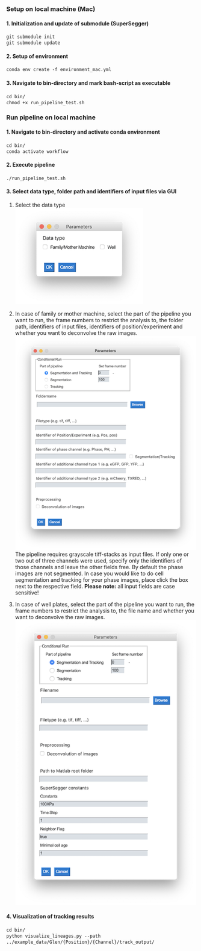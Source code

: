### Setup on local machine (Mac)
#### 1. Initialization and update of submodule (SuperSegger)
```
git submodule init
git submodule update
```

#### 2. Setup of environment
```
conda env create -f environment_mac.yml
```

#### 3. Navigate to bin-directory and mark bash-script as executable
```
cd bin/
chmod +x run_pipeline_test.sh
```

### Run pipeline on local machine
#### 1. Navigate to bin-directory and activate conda environment
```
cd bin/
conda activate workflow
```

#### 2. Execute pipeline
```
./run_pipeline_test.sh
```

#### 3. Select data type, folder path and identifiers of input files via GUI

1. Select the data type<br/>
![Screenshot_1](img/window_select.png)<br/>

2. In case of family or mother machine, select the part of the pipeline you want to run, the frame numbers to restrict the analysis to, the folder path, identifiers of input files, identifiers of position/experiment and whether you want to deconvolve the raw images.
![Screenshot_1](img/window_chamber_new.png)<br/>
The pipeline requires grayscale tiff-stacks as input files.
If only one or two out of three channels were used, specify only the identifiers of those channels and leave the other fields free. By default the phase images are not segmented. In case you would like to do cell segmentation and tracking for your phase images, place click the box next to the respective field.
**Please note:** all input fields are case sensitive!
3. In case of well plates, select the part of the pipeline you want to run, the frame numbers to restrict the analysis to, the file name and whether you want to deconvolve the raw images.
![Screenshot_1](img/window_well.png)<br/>

#### 4. Visualization of tracking results
```
cd bin/
python visualize_lineages.py --path ../example_data/Glen/{Position}/{Channel}/track_output/
```

